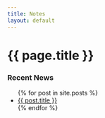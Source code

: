 ```yaml
---
title: Notes
layout: default
---
```


# {{ page.title }}

<h3>
    <a name="welcome-to-github-pages" class="anchor" href="#welcome-to-github-pages"><span class="octicon octicon-link"></span></a>Recent News</h3>
<p>
<ul>
    {% for post in site.posts %}
    <li>
    <a href="{{ post.url }}">{{ post.title }}</a>
    </li>
    {% endfor %}
</ul>
</p>
